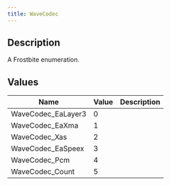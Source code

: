 ```yaml
---
title: WaveCodec
---
```

## Description

A Frostbite enumeration.

## Values

| Name                | Value | Description |
| ------------------- | ----- | ----------- |
| WaveCodec\_EaLayer3 | 0     |             |
| WaveCodec\_EaXma    | 1     |             |
| WaveCodec\_Xas      | 2     |             |
| WaveCodec\_EaSpeex  | 3     |             |
| WaveCodec\_Pcm      | 4     |             |
| WaveCodec\_Count    | 5     |             |
